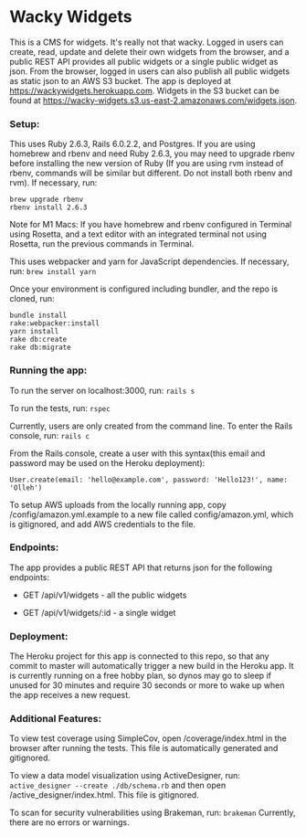 # Wacky Widgets

This is a CMS for widgets. It's really not that wacky. Logged in users can create, read, update and delete their own widgets from the browser, and a public REST API provides all public widgets or a single public widget as json. From the browser, logged in users can also publish all public widgets as static json to an AWS S3 bucket. The app is deployed at https://wackywidgets.herokuapp.com. Widgets in the S3 bucket can be found at https://wacky-widgets.s3.us-east-2.amazonaws.com/widgets.json.

### Setup:

This uses Ruby 2.6.3, Rails 6.0.2.2, and Postgres. If you are using homebrew and rbenv and need Ruby 2.6.3, you may need to upgrade rbenv before installing the new version of Ruby (If you are using rvm instead of rbenv, commands will be similar but different. Do not install both rbenv and rvm). If necessary, run:
```
brew upgrade rbenv
rbenv install 2.6.3
```
Note for M1 Macs: If you have homebrew and rbenv configured in Terminal using Rosetta, and a text editor with an integrated terminal not using Rosetta, run the previous commands in Terminal. 

This uses webpacker and yarn for JavaScript dependencies. If necessary, run:
`brew install yarn`

Once your environment is configured including bundler, and the repo is cloned, run:
```
bundle install
rake:webpacker:install
yarn install
rake db:create
rake db:migrate
```

### Running the app:

To run the server on localhost:3000, run:
`rails s`

To run the tests, run:
`rspec`

Currently, users are only created from the command line. To enter the Rails console, run:
`rails c`

From the Rails console, create a user with this syntax(this email and password may be used on the Heroku deployment):

`User.create(email: 'hello@example.com', password: 'Hello123!', name: 'Olleh')`

To setup AWS uploads from the locally running app, copy /config/amazon.yml.example to a new file called config/amazon.yml, which is gitignored, and add AWS credentials to the file.

### Endpoints:

The app provides a public REST API that returns json for the following endpoints:
* GET /api/v1/widgets - all the public widgets

* GET /api/v1/widgets/:id - a single widget

### Deployment:

The Heroku project for this app is connected to this repo, so that any commit to master will automatically trigger a new build in the Heroku app. It is currently running on a free hobby plan, so dynos may go to sleep if unused for 30 minutes and require 30 seconds or more to wake up when the app receives a new request.

### Additional Features:

To view test coverage using SimpleCov, open /coverage/index.html in the browser after running the tests. This file is automatically generated and gitignored.

To view a data model visualization using ActiveDesigner, run:
`active_designer --create ./db/schema.rb`
and then open /active_designer/index.html. This file is gitignored.

To scan for security vulnerabilities using Brakeman, run:
`brakeman`
Currently, there are no errors or warnings.
